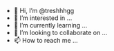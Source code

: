 - 👋 Hi, I’m @treshhhgg
- 👀 I’m interested in ...
- 🌱 I’m currently learning ...
- 💞️ I’m looking to collaborate on ...
- 📫 How to reach me ...

<!---
treshhhgg/treshhhgg is a ✨ special ✨ repository because its `README.md` (this file) appears on your GitHub profile.
You can click the Preview link to take a look at your changes.
--->
